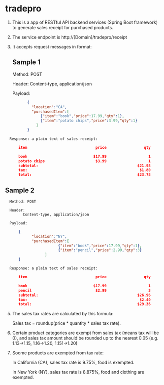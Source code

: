 # tradepro

1. This is a app of RESTful API backend services (Spring Boot framework) to generate sales receipt for purchased products.

2. The service endpoint is http://[Domain]/tradepro/receipt

3. It accepts request messages in format:
      
   ## Sample 1
      
      Method: POST
      
      Header: 
            Content-type, application/json
            
      Payload:
```json            
          {
            "location":"CA",
            "purchasedItem":[
                {"item":"book","price":17.99,"qty":1},
                {"item":"potato chips","price":3.99,"qty":1}
              ]
          }
```

      Response: a plain text of sales receipt:
```json
      item                               price                 qty

      book                              $17.99                   1
      potato chips                       $3.99                   1
      subtotal:                                             $21.98
      tax:                                                   $1.80
      total:                                                $23.78
```
   
   ## Sample 2
      
      Method: POST
      
      Header: 
            Content-type, application/json
            
      Payload:
```json            
      {
            "location":"NY",
            "purchasedItem":[
                        {"item":"book","price":17.99,"qty":1},
                        {"item":"pencil","price":2.99,"qty":3}
                  ]
      }
```

      Response: a plain text of sales receipt:
```json
      item                               price                 qty

      book                              $17.99                   1
      pencil                             $2.99                   3
      subtotal:                                             $26.96
      tax:                                                   $2.40
      total:                                                $29.36
```
      
      
5. The sales tax rates are calculated by this formula:

      Sales tax = roundup(price * quantity * sales tax rate).
      
6. Certain product categories are exempt from sales tax (means tax will be 0), and sales tax amount should be rounded up to the nearest 0.05 (e.g. 1.13->1.15, 1.16->1.20, 1.151->1.20)

7. Soome products are exempted from tax rate:

      In California (CA), sales tax rate is 9.75%, food is exempted.
      
      In New York (NY), sales tax rate is 8.875%, food and clothing are exempted.
